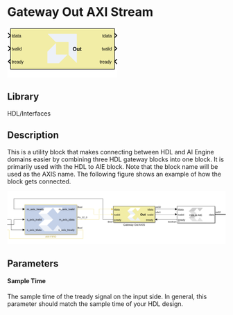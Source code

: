 # Gateway Out AXI Stream

  
![](./Images/block.png)  

## Library

HDL/Interfaces

## Description

This is a utility block that makes connecting between HDL and AI Engine
domains easier by combining three HDL gateway blocks into one block. It
is primarily used with the HDL to AIE block. Note that the block name
will be used as the AXIS name. The following figure shows an example of
how the block gets connected.

  
![](./Images/bdd1648735937836.png)  

## Parameters

#### Sample Time  
The sample time of the tready signal on the input side. In general, this
parameter should match the sample time of your HDL design.
